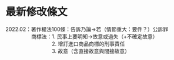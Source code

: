 # 最新修改條文

2022.02：著作權法100條：告訴乃論→若（情節重大：要件？）公訴罪\
　　　　　商標法：1. 民事上要明知→故意或過失（+不確定故意）\
　　　　　　　　　2. 增訂進口商品商標的刑事責任\
　　　　　　　　　3. 故意（含直接故意與間接故意）
